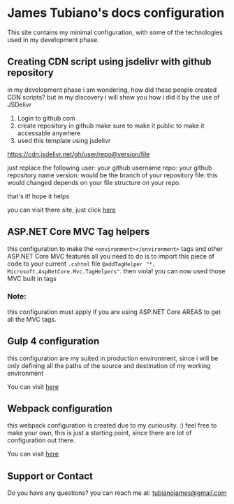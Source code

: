 # James Tubiano's docs configuration

  This site contains my minimal configuration, with some of the technologies used in my development phase.

## Creating CDN script using jsdelivr with github repository

  in my development phase i am wondering, how did these people created CDN scripts?
  but in my discovery i will show you how i did it by the use of JSDelivr
  
  1. Login to github.com
  2. create repository in github make sure to make it public to make it accessable anywhere
  3. used this template using jsdelivr
  
  https://cdn.jsdelivr.net/gh/user/repo@version/file
  
  just replace the following
  user: your github username
  repo: your github repository name
  version: would be the branch of your repository
  file: this would changed depends on your file structure on your repo.
  
  that's it! hope it helps

  you can visit there site, just click [here](https://www.jsdelivr.com/?docs=gh)


## ASP.NET Core MVC Tag helpers

  this configuration to make the ```<environment></environment>``` tags and other ASP.NET Core MVC features
  all you need to do is to import this piece of code to your current ```.cshtml``` file
  ```@addTagHelper "*, Microsoft.AspNetCore.Mvc.TagHelpers"```. then viola! you can now used those 
  MVC built in tags

  ### Note:
  this configuration must apply if you are using ASP.NET Core AREAS to get all the MVC tags.


## Gulp 4 configuration

  this configuration are my suited in production environment,
  since i will be only defining all the paths of the source and destination
  of my working environment

  You can visit [here](https://github.com/waput90/Gulp4Watch) 

## Webpack configuration

  this webpack configuration is created due to my curiousity. :) 
  feel free to make your own, this is just a starting point,
  since there are lot of configuration out there.

  You can visit [here](https://github.com/waput90/Gulp4Watch) 

## Support or Contact

  Do you have any questions? you can reach me at: [tubianojames@gmail.com](mailto:tubianojames@gmail.com)
